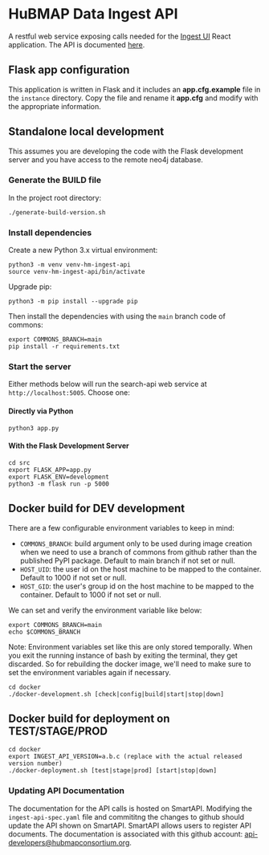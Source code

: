 # HuBMAP Data Ingest API

A restful web service exposing calls needed for the [Ingest UI](https://github.com/hubmapconsortium/ingest-ui) React application. The API is documented [here](https://smart-api.info/registry?q=5a6bea1158d2652743c7a201fdb1c44d).

## Flask app configuration

This application is written in Flask and it includes an **app.cfg.example** file in the `instance` directory.  Copy the file and rename it **app.cfg** and modify  with the appropriate information.

## Standalone local development

This assumes you are developing the code with the Flask development server and you have access to the remote neo4j database.

### Generate the BUILD file

In the project root directory:

````
./generate-build-version.sh
````

### Install dependencies

Create a new Python 3.x virtual environment:

````
python3 -m venv venv-hm-ingest-api
source venv-hm-ingest-api/bin/activate
````

Upgrade pip:
````
python3 -m pip install --upgrade pip
````

Then install the dependencies with using the `main` branch code of commons:

````
export COMMONS_BRANCH=main
pip install -r requirements.txt
````

### Start the server

Either methods below will run the search-api web service at `http://localhost:5005`. Choose one:

#### Directly via Python

````
python3 app.py
````

#### With the Flask Development Server

````
cd src
export FLASK_APP=app.py
export FLASK_ENV=development
python3 -m flask run -p 5000
````


## Docker build for DEV development

There are a few configurable environment variables to keep in mind:

- `COMMONS_BRANCH`: build argument only to be used during image creation when we need to use a branch of commons from github rather than the published PyPI package. Default to main branch if not set or null.
- `HOST_UID`: the user id on the host machine to be mapped to the container. Default to 1000 if not set or null.
- `HOST_GID`: the user's group id on the host machine to be mapped to the container. Default to 1000 if not set or null.

We can set and verify the environment variable like below:

````
export COMMONS_BRANCH=main
echo $COMMONS_BRANCH
````

Note: Environment variables set like this are only stored temporally. When you exit the running instance of bash by exiting the terminal, they get discarded. So for rebuilding the docker image, we'll need to make sure to set the environment variables again if necessary.

```
cd docker
./docker-development.sh [check|config|build|start|stop|down]
```

## Docker build for deployment on TEST/STAGE/PROD

```
cd docker
export INGEST_API_VERSION=a.b.c (replace with the actual released version number)
./docker-deployment.sh [test|stage|prod] [start|stop|down]
```



### Updating API Documentation

The documentation for the API calls is hosted on SmartAPI.  Modifying the `ingest-api-spec.yaml` file and commititng the changes to github should update the API shown on SmartAPI.  SmartAPI allows users to register API documents.  The documentation is associated with this github account: api-developers@hubmapconsortium.org. 
